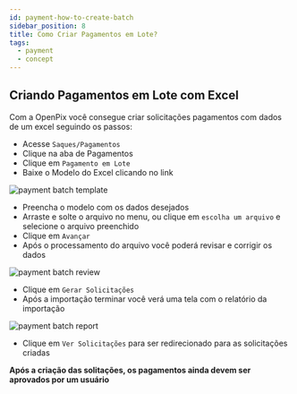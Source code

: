 ```yaml
---
id: payment-how-to-create-batch
sidebar_position: 8
title: Como Criar Pagamentos em Lote?
tags:
  - payment
  - concept
---
```


## Criando Pagamentos em Lote com Excel

Com a OpenPix você consegue criar solicitações pagamentos com dados de um excel seguindo os passos:

- Acesse `Saques/Pagamentos`
- Clique na aba de Pagamentos
- Clique em `Pagamento em Lote`
- Baixe o Modelo do Excel clicando no link

![payment batch template](/img/payment/payment-batch-template.png)

- Preencha o modelo com os dados desejados
- Arraste e solte o arquivo no menu, ou clique em `escolha um arquivo` e selecione o arquivo preenchido
- Clique em `Avançar`
- Após o processamento do arquivo você poderá revisar e corrigir os dados

![payment batch review](/img/payment/payment-batch-review.png)

- Clique em `Gerar Solicitações`
- Após a importação terminar você verá uma tela com o relatório da importação

![payment batch report](/img/payment/payment-batch-report.png)

- Clique em `Ver Solicitações` para ser redirecionado para as solicitações criadas

**Após a criação das solitações, os pagamentos ainda devem ser aprovados por um usuário**
